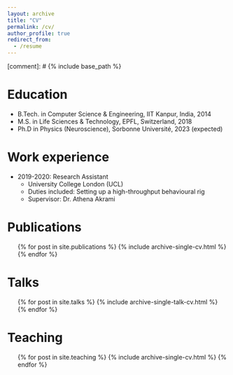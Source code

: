 ```yaml
---
layout: archive
title: "CV"
permalink: /cv/
author_profile: true
redirect_from:
  - /resume
---
```


[comment]: # {% include base_path %}

Education
======
* B.Tech. in Computer Science & Engineering, IIT Kanpur, India, 2014
* M.S. in Life Sciences & Technology, EPFL, Switzerland, 2018
* Ph.D in Physics (Neuroscience), Sorbonne Université, 2023 (expected)

Work experience
======
* 2019-2020: Research Assistant
  * University College London (UCL)
  * Duties included: Setting up a high-throughput behavioural rig
  * Supervisor: Dr. Athena Akrami
  

Publications
======
  <ul>{% for post in site.publications %}
    {% include archive-single-cv.html %}
  {% endfor %}</ul>
  
Talks
======
  <ul>{% for post in site.talks %}
    {% include archive-single-talk-cv.html %}
  {% endfor %}</ul>
  
Teaching
======
  <ul>{% for post in site.teaching %}
    {% include archive-single-cv.html %}
  {% endfor %}</ul>
  
<!-- Service and leadership
======
* Currently signed in to 43 different slack teams -->
